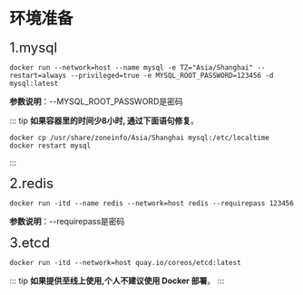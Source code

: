 # 环境准备

<font size=5>1.mysql</font>
```shell
docker run --network=host --name mysql -e TZ="Asia/Shanghai" --restart=always --privileged=true -e MYSQL_ROOT_PASSWORD=123456 -d mysql:latest
```

**参数说明**：--MYSQL_ROOT_PASSWORD是密码

::: tip
**如果容器里的时间少8小时, 通过下面语句修复**。

```shell
docker cp /usr/share/zoneinfo/Asia/Shanghai mysql:/etc/localtime
docker restart mysql
```
:::

<font size=5>2.redis</font>
```shell
docker run -itd --name redis --network=host redis --requirepass 123456
```

**参数说明**：--requirepass是密码

<font size=5>3.etcd</font>
```shell
docker run -itd --network=host quay.io/coreos/etcd:latest
```

::: tip
**如果提供至线上使用,个人不建议使用 Docker 部署**。
:::




